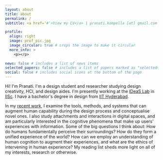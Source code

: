 ```yaml
---
layout: about
title: about
permalink: /
subtitle: <a href='#'>View my CV</a> | pranati.kompella [at] gmail.com | <a href='https://www.linkedin.com/in/pranatikompella/'>LinkedIn</a>

profile:
  align: right
  image: prof_pic.jpg
  image_circular: true # crops the image to make it circular
  more_info: >
    <p></p>
    
news: false # includes a list of news items
selected_papers: false # includes a list of papers marked as "selected={true}"
social: false # includes social icons at the bottom of the page
---
```


Hi! I'm Pranati. I'm a design student and researcher studying design creativity, HCI, and design aides. I'm presently working at the [IDeaS Lab](https://cpdm.iisc.ac.in/cpdm/ideaslab/) in [IISc](https://iisc.ac.in/). I have a bachelor's degree in design from [IIT Hyderabad](https://www.iith.ac.in/). 

In my [recent work](https://pranatikomp.github.io/publications/), I examine the tools, methods, and systems that can augment human capability during the design process and conceptualise novel ones. I also study attachments and interactions in digital spaces, and am particularly interested in the cognitive phenomena that make up users' experiences with information. Some of the big questions I think about: How do humans fundamentally perceive their surroundings? How do they form a unified experience of the world? How can we employ an understanding of human cognition to augment their experiences, and what are the ethics of intervening in human experience? My reading list sheds more light on all of my interests, research or otherwise.
